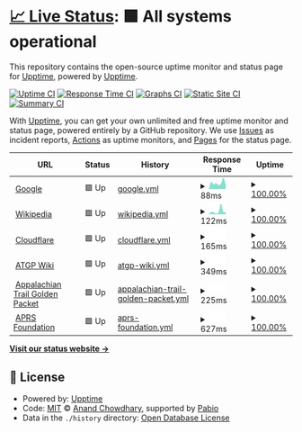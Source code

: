 # [📈 Live Status](https://demo.upptime.js.org): <!--live status--> **🟩 All systems operational**

This repository contains the open-source uptime monitor and status page for [Upptime](https://upptime.js.org), powered by [Upptime](https://github.com/upptime/upptime).

[![Uptime CI](https://github.com/upptime/upptime/workflows/Uptime%20CI/badge.svg)](https://github.com/upptime/upptime/actions?query=workflow%3A%22Uptime+CI%22)
[![Response Time CI](https://github.com/upptime/upptime/workflows/Response%20Time%20CI/badge.svg)](https://github.com/upptime/upptime/actions?query=workflow%3A%22Response+Time+CI%22)
[![Graphs CI](https://github.com/upptime/upptime/workflows/Graphs%20CI/badge.svg)](https://github.com/upptime/upptime/actions?query=workflow%3A%22Graphs+CI%22)
[![Static Site CI](https://github.com/upptime/upptime/workflows/Static%20Site%20CI/badge.svg)](https://github.com/upptime/upptime/actions?query=workflow%3A%22Static+Site+CI%22)
[![Summary CI](https://github.com/upptime/upptime/workflows/Summary%20CI/badge.svg)](https://github.com/upptime/upptime/actions?query=workflow%3A%22Summary+CI%22)

With [Upptime](https://upptime.js.org), you can get your own unlimited and free uptime monitor and status page, powered entirely by a GitHub repository. We use [Issues](https://github.com/upptime/upptime/issues) as incident reports, [Actions](https://github.com/upptime/upptime/actions) as uptime monitors, and [Pages](https://demo.upptime.js.org) for the status page.

<!--start: status pages-->
<!-- This summary is generated by Upptime (https://github.com/upptime/upptime) -->
<!-- Do not edit this manually, your changes will be overwritten -->
<!-- prettier-ignore -->
| URL | Status | History | Response Time | Uptime |
| --- | ------ | ------- | ------------- | ------ |
| <img alt="" src="https://icons.duckduckgo.com/ip3/www.google.com.ico" height="13"> [Google](https://www.google.com) | 🟩 Up | [google.yml](https://github.com/W4JEW/upptime/commits/HEAD/history/google.yml) | <details><summary><img alt="Response time graph" src="./graphs/google/response-time-week.png" height="20"> 88ms</summary><br><a href="https://upptime.github.io/upptime/history/google"><img alt="Response time 89" src="https://img.shields.io/endpoint?url=https%3A%2F%2Fraw.githubusercontent.com%2FW4JEW%2Fupptime%2FHEAD%2Fapi%2Fgoogle%2Fresponse-time.json"></a><br><a href="https://upptime.github.io/upptime/history/google"><img alt="24-hour response time 82" src="https://img.shields.io/endpoint?url=https%3A%2F%2Fraw.githubusercontent.com%2FW4JEW%2Fupptime%2FHEAD%2Fapi%2Fgoogle%2Fresponse-time-day.json"></a><br><a href="https://upptime.github.io/upptime/history/google"><img alt="7-day response time 88" src="https://img.shields.io/endpoint?url=https%3A%2F%2Fraw.githubusercontent.com%2FW4JEW%2Fupptime%2FHEAD%2Fapi%2Fgoogle%2Fresponse-time-week.json"></a><br><a href="https://upptime.github.io/upptime/history/google"><img alt="30-day response time 93" src="https://img.shields.io/endpoint?url=https%3A%2F%2Fraw.githubusercontent.com%2FW4JEW%2Fupptime%2FHEAD%2Fapi%2Fgoogle%2Fresponse-time-month.json"></a><br><a href="https://upptime.github.io/upptime/history/google"><img alt="1-year response time 89" src="https://img.shields.io/endpoint?url=https%3A%2F%2Fraw.githubusercontent.com%2FW4JEW%2Fupptime%2FHEAD%2Fapi%2Fgoogle%2Fresponse-time-year.json"></a></details> | <details><summary><a href="https://upptime.github.io/upptime/history/google">100.00%</a></summary><a href="https://upptime.github.io/upptime/history/google"><img alt="All-time uptime 100.00%" src="https://img.shields.io/endpoint?url=https%3A%2F%2Fraw.githubusercontent.com%2FW4JEW%2Fupptime%2FHEAD%2Fapi%2Fgoogle%2Fuptime.json"></a><br><a href="https://upptime.github.io/upptime/history/google"><img alt="24-hour uptime 100.00%" src="https://img.shields.io/endpoint?url=https%3A%2F%2Fraw.githubusercontent.com%2FW4JEW%2Fupptime%2FHEAD%2Fapi%2Fgoogle%2Fuptime-day.json"></a><br><a href="https://upptime.github.io/upptime/history/google"><img alt="7-day uptime 100.00%" src="https://img.shields.io/endpoint?url=https%3A%2F%2Fraw.githubusercontent.com%2FW4JEW%2Fupptime%2FHEAD%2Fapi%2Fgoogle%2Fuptime-week.json"></a><br><a href="https://upptime.github.io/upptime/history/google"><img alt="30-day uptime 100.00%" src="https://img.shields.io/endpoint?url=https%3A%2F%2Fraw.githubusercontent.com%2FW4JEW%2Fupptime%2FHEAD%2Fapi%2Fgoogle%2Fuptime-month.json"></a><br><a href="https://upptime.github.io/upptime/history/google"><img alt="1-year uptime 100.00%" src="https://img.shields.io/endpoint?url=https%3A%2F%2Fraw.githubusercontent.com%2FW4JEW%2Fupptime%2FHEAD%2Fapi%2Fgoogle%2Fuptime-year.json"></a></details>
| <img alt="" src="https://icons.duckduckgo.com/ip3/en.wikipedia.org.ico" height="13"> [Wikipedia](https://en.wikipedia.org) | 🟩 Up | [wikipedia.yml](https://github.com/W4JEW/upptime/commits/HEAD/history/wikipedia.yml) | <details><summary><img alt="Response time graph" src="./graphs/wikipedia/response-time-week.png" height="20"> 122ms</summary><br><a href="https://upptime.github.io/upptime/history/wikipedia"><img alt="Response time 216" src="https://img.shields.io/endpoint?url=https%3A%2F%2Fraw.githubusercontent.com%2FW4JEW%2Fupptime%2FHEAD%2Fapi%2Fwikipedia%2Fresponse-time.json"></a><br><a href="https://upptime.github.io/upptime/history/wikipedia"><img alt="24-hour response time 177" src="https://img.shields.io/endpoint?url=https%3A%2F%2Fraw.githubusercontent.com%2FW4JEW%2Fupptime%2FHEAD%2Fapi%2Fwikipedia%2Fresponse-time-day.json"></a><br><a href="https://upptime.github.io/upptime/history/wikipedia"><img alt="7-day response time 122" src="https://img.shields.io/endpoint?url=https%3A%2F%2Fraw.githubusercontent.com%2FW4JEW%2Fupptime%2FHEAD%2Fapi%2Fwikipedia%2Fresponse-time-week.json"></a><br><a href="https://upptime.github.io/upptime/history/wikipedia"><img alt="30-day response time 237" src="https://img.shields.io/endpoint?url=https%3A%2F%2Fraw.githubusercontent.com%2FW4JEW%2Fupptime%2FHEAD%2Fapi%2Fwikipedia%2Fresponse-time-month.json"></a><br><a href="https://upptime.github.io/upptime/history/wikipedia"><img alt="1-year response time 216" src="https://img.shields.io/endpoint?url=https%3A%2F%2Fraw.githubusercontent.com%2FW4JEW%2Fupptime%2FHEAD%2Fapi%2Fwikipedia%2Fresponse-time-year.json"></a></details> | <details><summary><a href="https://upptime.github.io/upptime/history/wikipedia">100.00%</a></summary><a href="https://upptime.github.io/upptime/history/wikipedia"><img alt="All-time uptime 100.00%" src="https://img.shields.io/endpoint?url=https%3A%2F%2Fraw.githubusercontent.com%2FW4JEW%2Fupptime%2FHEAD%2Fapi%2Fwikipedia%2Fuptime.json"></a><br><a href="https://upptime.github.io/upptime/history/wikipedia"><img alt="24-hour uptime 100.00%" src="https://img.shields.io/endpoint?url=https%3A%2F%2Fraw.githubusercontent.com%2FW4JEW%2Fupptime%2FHEAD%2Fapi%2Fwikipedia%2Fuptime-day.json"></a><br><a href="https://upptime.github.io/upptime/history/wikipedia"><img alt="7-day uptime 100.00%" src="https://img.shields.io/endpoint?url=https%3A%2F%2Fraw.githubusercontent.com%2FW4JEW%2Fupptime%2FHEAD%2Fapi%2Fwikipedia%2Fuptime-week.json"></a><br><a href="https://upptime.github.io/upptime/history/wikipedia"><img alt="30-day uptime 100.00%" src="https://img.shields.io/endpoint?url=https%3A%2F%2Fraw.githubusercontent.com%2FW4JEW%2Fupptime%2FHEAD%2Fapi%2Fwikipedia%2Fuptime-month.json"></a><br><a href="https://upptime.github.io/upptime/history/wikipedia"><img alt="1-year uptime 100.00%" src="https://img.shields.io/endpoint?url=https%3A%2F%2Fraw.githubusercontent.com%2FW4JEW%2Fupptime%2FHEAD%2Fapi%2Fwikipedia%2Fuptime-year.json"></a></details>
| <img alt="" src="https://icons.duckduckgo.com/ip3/www.cloudflare.com.ico" height="13"> [Cloudflare](https://www.cloudflare.com) | 🟩 Up | [cloudflare.yml](https://github.com/W4JEW/upptime/commits/HEAD/history/cloudflare.yml) | <details><summary><img alt="Response time graph" src="./graphs/cloudflare/response-time-week.png" height="20"> 165ms</summary><br><a href="https://upptime.github.io/upptime/history/cloudflare"><img alt="Response time 141" src="https://img.shields.io/endpoint?url=https%3A%2F%2Fraw.githubusercontent.com%2FW4JEW%2Fupptime%2FHEAD%2Fapi%2Fcloudflare%2Fresponse-time.json"></a><br><a href="https://upptime.github.io/upptime/history/cloudflare"><img alt="24-hour response time 515" src="https://img.shields.io/endpoint?url=https%3A%2F%2Fraw.githubusercontent.com%2FW4JEW%2Fupptime%2FHEAD%2Fapi%2Fcloudflare%2Fresponse-time-day.json"></a><br><a href="https://upptime.github.io/upptime/history/cloudflare"><img alt="7-day response time 165" src="https://img.shields.io/endpoint?url=https%3A%2F%2Fraw.githubusercontent.com%2FW4JEW%2Fupptime%2FHEAD%2Fapi%2Fcloudflare%2Fresponse-time-week.json"></a><br><a href="https://upptime.github.io/upptime/history/cloudflare"><img alt="30-day response time 138" src="https://img.shields.io/endpoint?url=https%3A%2F%2Fraw.githubusercontent.com%2FW4JEW%2Fupptime%2FHEAD%2Fapi%2Fcloudflare%2Fresponse-time-month.json"></a><br><a href="https://upptime.github.io/upptime/history/cloudflare"><img alt="1-year response time 141" src="https://img.shields.io/endpoint?url=https%3A%2F%2Fraw.githubusercontent.com%2FW4JEW%2Fupptime%2FHEAD%2Fapi%2Fcloudflare%2Fresponse-time-year.json"></a></details> | <details><summary><a href="https://upptime.github.io/upptime/history/cloudflare">100.00%</a></summary><a href="https://upptime.github.io/upptime/history/cloudflare"><img alt="All-time uptime 100.00%" src="https://img.shields.io/endpoint?url=https%3A%2F%2Fraw.githubusercontent.com%2FW4JEW%2Fupptime%2FHEAD%2Fapi%2Fcloudflare%2Fuptime.json"></a><br><a href="https://upptime.github.io/upptime/history/cloudflare"><img alt="24-hour uptime 100.00%" src="https://img.shields.io/endpoint?url=https%3A%2F%2Fraw.githubusercontent.com%2FW4JEW%2Fupptime%2FHEAD%2Fapi%2Fcloudflare%2Fuptime-day.json"></a><br><a href="https://upptime.github.io/upptime/history/cloudflare"><img alt="7-day uptime 100.00%" src="https://img.shields.io/endpoint?url=https%3A%2F%2Fraw.githubusercontent.com%2FW4JEW%2Fupptime%2FHEAD%2Fapi%2Fcloudflare%2Fuptime-week.json"></a><br><a href="https://upptime.github.io/upptime/history/cloudflare"><img alt="30-day uptime 100.00%" src="https://img.shields.io/endpoint?url=https%3A%2F%2Fraw.githubusercontent.com%2FW4JEW%2Fupptime%2FHEAD%2Fapi%2Fcloudflare%2Fuptime-month.json"></a><br><a href="https://upptime.github.io/upptime/history/cloudflare"><img alt="1-year uptime 100.00%" src="https://img.shields.io/endpoint?url=https%3A%2F%2Fraw.githubusercontent.com%2FW4JEW%2Fupptime%2FHEAD%2Fapi%2Fcloudflare%2Fuptime-year.json"></a></details>
| <img alt="" src="https://icons.duckduckgo.com/ip3/atgp.wiki.ico" height="13"> [ATGP Wiki](https://atgp.wiki) | 🟩 Up | [atgp-wiki.yml](https://github.com/W4JEW/upptime/commits/HEAD/history/atgp-wiki.yml) | <details><summary><img alt="Response time graph" src="./graphs/atgp-wiki/response-time-week.png" height="20"> 349ms</summary><br><a href="https://upptime.github.io/upptime/history/atgp-wiki"><img alt="Response time 326" src="https://img.shields.io/endpoint?url=https%3A%2F%2Fraw.githubusercontent.com%2FW4JEW%2Fupptime%2FHEAD%2Fapi%2Fatgp-wiki%2Fresponse-time.json"></a><br><a href="https://upptime.github.io/upptime/history/atgp-wiki"><img alt="24-hour response time 898" src="https://img.shields.io/endpoint?url=https%3A%2F%2Fraw.githubusercontent.com%2FW4JEW%2Fupptime%2FHEAD%2Fapi%2Fatgp-wiki%2Fresponse-time-day.json"></a><br><a href="https://upptime.github.io/upptime/history/atgp-wiki"><img alt="7-day response time 349" src="https://img.shields.io/endpoint?url=https%3A%2F%2Fraw.githubusercontent.com%2FW4JEW%2Fupptime%2FHEAD%2Fapi%2Fatgp-wiki%2Fresponse-time-week.json"></a><br><a href="https://upptime.github.io/upptime/history/atgp-wiki"><img alt="30-day response time 311" src="https://img.shields.io/endpoint?url=https%3A%2F%2Fraw.githubusercontent.com%2FW4JEW%2Fupptime%2FHEAD%2Fapi%2Fatgp-wiki%2Fresponse-time-month.json"></a><br><a href="https://upptime.github.io/upptime/history/atgp-wiki"><img alt="1-year response time 326" src="https://img.shields.io/endpoint?url=https%3A%2F%2Fraw.githubusercontent.com%2FW4JEW%2Fupptime%2FHEAD%2Fapi%2Fatgp-wiki%2Fresponse-time-year.json"></a></details> | <details><summary><a href="https://upptime.github.io/upptime/history/atgp-wiki">100.00%</a></summary><a href="https://upptime.github.io/upptime/history/atgp-wiki"><img alt="All-time uptime 100.00%" src="https://img.shields.io/endpoint?url=https%3A%2F%2Fraw.githubusercontent.com%2FW4JEW%2Fupptime%2FHEAD%2Fapi%2Fatgp-wiki%2Fuptime.json"></a><br><a href="https://upptime.github.io/upptime/history/atgp-wiki"><img alt="24-hour uptime 100.00%" src="https://img.shields.io/endpoint?url=https%3A%2F%2Fraw.githubusercontent.com%2FW4JEW%2Fupptime%2FHEAD%2Fapi%2Fatgp-wiki%2Fuptime-day.json"></a><br><a href="https://upptime.github.io/upptime/history/atgp-wiki"><img alt="7-day uptime 100.00%" src="https://img.shields.io/endpoint?url=https%3A%2F%2Fraw.githubusercontent.com%2FW4JEW%2Fupptime%2FHEAD%2Fapi%2Fatgp-wiki%2Fuptime-week.json"></a><br><a href="https://upptime.github.io/upptime/history/atgp-wiki"><img alt="30-day uptime 100.00%" src="https://img.shields.io/endpoint?url=https%3A%2F%2Fraw.githubusercontent.com%2FW4JEW%2Fupptime%2FHEAD%2Fapi%2Fatgp-wiki%2Fuptime-month.json"></a><br><a href="https://upptime.github.io/upptime/history/atgp-wiki"><img alt="1-year uptime 100.00%" src="https://img.shields.io/endpoint?url=https%3A%2F%2Fraw.githubusercontent.com%2FW4JEW%2Fupptime%2FHEAD%2Fapi%2Fatgp-wiki%2Fuptime-year.json"></a></details>
| <img alt="" src="https://icons.duckduckgo.com/ip3/www.atgoldenpacket.net.ico" height="13"> [Appalachian Trail Golden Packet](https://www.atgoldenpacket.net) | 🟩 Up | [appalachian-trail-golden-packet.yml](https://github.com/W4JEW/upptime/commits/HEAD/history/appalachian-trail-golden-packet.yml) | <details><summary><img alt="Response time graph" src="./graphs/appalachian-trail-golden-packet/response-time-week.png" height="20"> 225ms</summary><br><a href="https://upptime.github.io/upptime/history/appalachian-trail-golden-packet"><img alt="Response time 353" src="https://img.shields.io/endpoint?url=https%3A%2F%2Fraw.githubusercontent.com%2FW4JEW%2Fupptime%2FHEAD%2Fapi%2Fappalachian-trail-golden-packet%2Fresponse-time.json"></a><br><a href="https://upptime.github.io/upptime/history/appalachian-trail-golden-packet"><img alt="24-hour response time 82" src="https://img.shields.io/endpoint?url=https%3A%2F%2Fraw.githubusercontent.com%2FW4JEW%2Fupptime%2FHEAD%2Fapi%2Fappalachian-trail-golden-packet%2Fresponse-time-day.json"></a><br><a href="https://upptime.github.io/upptime/history/appalachian-trail-golden-packet"><img alt="7-day response time 225" src="https://img.shields.io/endpoint?url=https%3A%2F%2Fraw.githubusercontent.com%2FW4JEW%2Fupptime%2FHEAD%2Fapi%2Fappalachian-trail-golden-packet%2Fresponse-time-week.json"></a><br><a href="https://upptime.github.io/upptime/history/appalachian-trail-golden-packet"><img alt="30-day response time 341" src="https://img.shields.io/endpoint?url=https%3A%2F%2Fraw.githubusercontent.com%2FW4JEW%2Fupptime%2FHEAD%2Fapi%2Fappalachian-trail-golden-packet%2Fresponse-time-month.json"></a><br><a href="https://upptime.github.io/upptime/history/appalachian-trail-golden-packet"><img alt="1-year response time 353" src="https://img.shields.io/endpoint?url=https%3A%2F%2Fraw.githubusercontent.com%2FW4JEW%2Fupptime%2FHEAD%2Fapi%2Fappalachian-trail-golden-packet%2Fresponse-time-year.json"></a></details> | <details><summary><a href="https://upptime.github.io/upptime/history/appalachian-trail-golden-packet">100.00%</a></summary><a href="https://upptime.github.io/upptime/history/appalachian-trail-golden-packet"><img alt="All-time uptime 100.00%" src="https://img.shields.io/endpoint?url=https%3A%2F%2Fraw.githubusercontent.com%2FW4JEW%2Fupptime%2FHEAD%2Fapi%2Fappalachian-trail-golden-packet%2Fuptime.json"></a><br><a href="https://upptime.github.io/upptime/history/appalachian-trail-golden-packet"><img alt="24-hour uptime 100.00%" src="https://img.shields.io/endpoint?url=https%3A%2F%2Fraw.githubusercontent.com%2FW4JEW%2Fupptime%2FHEAD%2Fapi%2Fappalachian-trail-golden-packet%2Fuptime-day.json"></a><br><a href="https://upptime.github.io/upptime/history/appalachian-trail-golden-packet"><img alt="7-day uptime 100.00%" src="https://img.shields.io/endpoint?url=https%3A%2F%2Fraw.githubusercontent.com%2FW4JEW%2Fupptime%2FHEAD%2Fapi%2Fappalachian-trail-golden-packet%2Fuptime-week.json"></a><br><a href="https://upptime.github.io/upptime/history/appalachian-trail-golden-packet"><img alt="30-day uptime 100.00%" src="https://img.shields.io/endpoint?url=https%3A%2F%2Fraw.githubusercontent.com%2FW4JEW%2Fupptime%2FHEAD%2Fapi%2Fappalachian-trail-golden-packet%2Fuptime-month.json"></a><br><a href="https://upptime.github.io/upptime/history/appalachian-trail-golden-packet"><img alt="1-year uptime 100.00%" src="https://img.shields.io/endpoint?url=https%3A%2F%2Fraw.githubusercontent.com%2FW4JEW%2Fupptime%2FHEAD%2Fapi%2Fappalachian-trail-golden-packet%2Fuptime-year.json"></a></details>
| <img alt="" src="https://icons.duckduckgo.com/ip3/www.aprsfoundation.org.ico" height="13"> [APRS Foundation](https://www.aprsfoundation.org) | 🟩 Up | [aprs-foundation.yml](https://github.com/W4JEW/upptime/commits/HEAD/history/aprs-foundation.yml) | <details><summary><img alt="Response time graph" src="./graphs/aprs-foundation/response-time-week.png" height="20"> 627ms</summary><br><a href="https://upptime.github.io/upptime/history/aprs-foundation"><img alt="Response time 478" src="https://img.shields.io/endpoint?url=https%3A%2F%2Fraw.githubusercontent.com%2FW4JEW%2Fupptime%2FHEAD%2Fapi%2Faprs-foundation%2Fresponse-time.json"></a><br><a href="https://upptime.github.io/upptime/history/aprs-foundation"><img alt="24-hour response time 2568" src="https://img.shields.io/endpoint?url=https%3A%2F%2Fraw.githubusercontent.com%2FW4JEW%2Fupptime%2FHEAD%2Fapi%2Faprs-foundation%2Fresponse-time-day.json"></a><br><a href="https://upptime.github.io/upptime/history/aprs-foundation"><img alt="7-day response time 627" src="https://img.shields.io/endpoint?url=https%3A%2F%2Fraw.githubusercontent.com%2FW4JEW%2Fupptime%2FHEAD%2Fapi%2Faprs-foundation%2Fresponse-time-week.json"></a><br><a href="https://upptime.github.io/upptime/history/aprs-foundation"><img alt="30-day response time 514" src="https://img.shields.io/endpoint?url=https%3A%2F%2Fraw.githubusercontent.com%2FW4JEW%2Fupptime%2FHEAD%2Fapi%2Faprs-foundation%2Fresponse-time-month.json"></a><br><a href="https://upptime.github.io/upptime/history/aprs-foundation"><img alt="1-year response time 478" src="https://img.shields.io/endpoint?url=https%3A%2F%2Fraw.githubusercontent.com%2FW4JEW%2Fupptime%2FHEAD%2Fapi%2Faprs-foundation%2Fresponse-time-year.json"></a></details> | <details><summary><a href="https://upptime.github.io/upptime/history/aprs-foundation">100.00%</a></summary><a href="https://upptime.github.io/upptime/history/aprs-foundation"><img alt="All-time uptime 100.00%" src="https://img.shields.io/endpoint?url=https%3A%2F%2Fraw.githubusercontent.com%2FW4JEW%2Fupptime%2FHEAD%2Fapi%2Faprs-foundation%2Fuptime.json"></a><br><a href="https://upptime.github.io/upptime/history/aprs-foundation"><img alt="24-hour uptime 100.00%" src="https://img.shields.io/endpoint?url=https%3A%2F%2Fraw.githubusercontent.com%2FW4JEW%2Fupptime%2FHEAD%2Fapi%2Faprs-foundation%2Fuptime-day.json"></a><br><a href="https://upptime.github.io/upptime/history/aprs-foundation"><img alt="7-day uptime 100.00%" src="https://img.shields.io/endpoint?url=https%3A%2F%2Fraw.githubusercontent.com%2FW4JEW%2Fupptime%2FHEAD%2Fapi%2Faprs-foundation%2Fuptime-week.json"></a><br><a href="https://upptime.github.io/upptime/history/aprs-foundation"><img alt="30-day uptime 100.00%" src="https://img.shields.io/endpoint?url=https%3A%2F%2Fraw.githubusercontent.com%2FW4JEW%2Fupptime%2FHEAD%2Fapi%2Faprs-foundation%2Fuptime-month.json"></a><br><a href="https://upptime.github.io/upptime/history/aprs-foundation"><img alt="1-year uptime 100.00%" src="https://img.shields.io/endpoint?url=https%3A%2F%2Fraw.githubusercontent.com%2FW4JEW%2Fupptime%2FHEAD%2Fapi%2Faprs-foundation%2Fuptime-year.json"></a></details>

<!--end: status pages-->

[**Visit our status website →**](https://demo.upptime.js.org)

## 📄 License

- Powered by: [Upptime](https://github.com/upptime/upptime)
- Code: [MIT](./LICENSE) © [Anand Chowdhary](https://anandchowdhary.com), supported by [Pabio](https://pabio.com)
- Data in the `./history` directory: [Open Database License](https://opendatacommons.org/licenses/odbl/1-0/)
